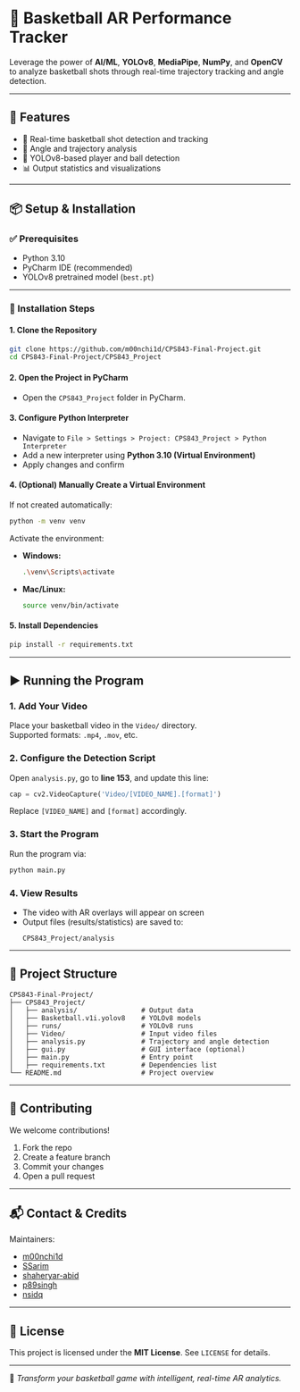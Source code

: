 # 🏀 Basketball AR Performance Tracker

Leverage the power of **AI/ML**, **YOLOv8**, **MediaPipe**, **NumPy**, and **OpenCV** to analyze basketball shots through real-time trajectory tracking and angle detection.

---

## 🚀 Features

- 🎯 Real-time basketball shot detection and tracking  
- 📐 Angle and trajectory analysis  
- 🤖 YOLOv8-based player and ball detection  
- 📊 Output statistics and visualizations  

---

## 📦 Setup & Installation

### ✅ Prerequisites

- Python 3.10  
- PyCharm IDE (recommended)  
- YOLOv8 pretrained model (`best.pt`)  

---

### 🔧 Installation Steps

#### 1. Clone the Repository

```bash
git clone https://github.com/m00nchi1d/CPS843-Final-Project.git
cd CPS843-Final-Project/CPS843_Project
```

#### 2. Open the Project in PyCharm

- Open the `CPS843_Project` folder in PyCharm.

#### 3. Configure Python Interpreter

- Navigate to `File > Settings > Project: CPS843_Project > Python Interpreter`
- Add a new interpreter using **Python 3.10 (Virtual Environment)**
- Apply changes and confirm

#### 4. (Optional) Manually Create a Virtual Environment

If not created automatically:

```bash
python -m venv venv
```

Activate the environment:

- **Windows:**
  ```bash
  .\venv\Scripts\activate
  ```
- **Mac/Linux:**
  ```bash
  source venv/bin/activate
  ```

#### 5. Install Dependencies

```bash
pip install -r requirements.txt
```

---

## ▶️ Running the Program

### 1. Add Your Video

Place your basketball video in the `Video/` directory.  
Supported formats: `.mp4`, `.mov`, etc.

### 2. Configure the Detection Script

Open `analysis.py`, go to **line 153**, and update this line:

```python
cap = cv2.VideoCapture('Video/[VIDEO_NAME].[format]')
```

Replace `[VIDEO_NAME]` and `[format]` accordingly.

### 3. Start the Program

Run the program via:

```bash
python main.py
```

### 4. View Results

- The video with AR overlays will appear on screen
- Output files (results/statistics) are saved to:  
  ```
  CPS843_Project/analysis
  ```

---

## 📁 Project Structure

```
CPS843-Final-Project/
├── CPS843_Project/
│   ├── analysis/                # Output data
│   ├── Basketball.v1i.yolov8    # YOLOv8 models
│   ├── runs/                    # YOLOv8 runs
│   ├── Video/                   # Input video files
│   ├── analysis.py              # Trajectory and angle detection
│   ├── gui.py                   # GUI interface (optional)
│   ├── main.py                  # Entry point
│   ├── requirements.txt         # Dependencies list
└── README.md                    # Project overview
```

---

## 🤝 Contributing

We welcome contributions!

1. Fork the repo  
2. Create a feature branch  
3. Commit your changes  
4. Open a pull request  

---

## 📬 Contact & Credits

Maintainers:  
- [m00nchi1d](https://github.com/m00nchi1d)  
- [SSarim](https://github.com/SSarim)  
- [shaheryar-abid](https://github.com/shaheryar-abid)  
- [p89singh](https://github.com/p89singh)  
- [nsidq](https://github.com/nsidq)  

---

## 📄 License

This project is licensed under the **MIT License**. See `LICENSE` for details.

---

🏀 _Transform your basketball game with intelligent, real-time AR analytics._
